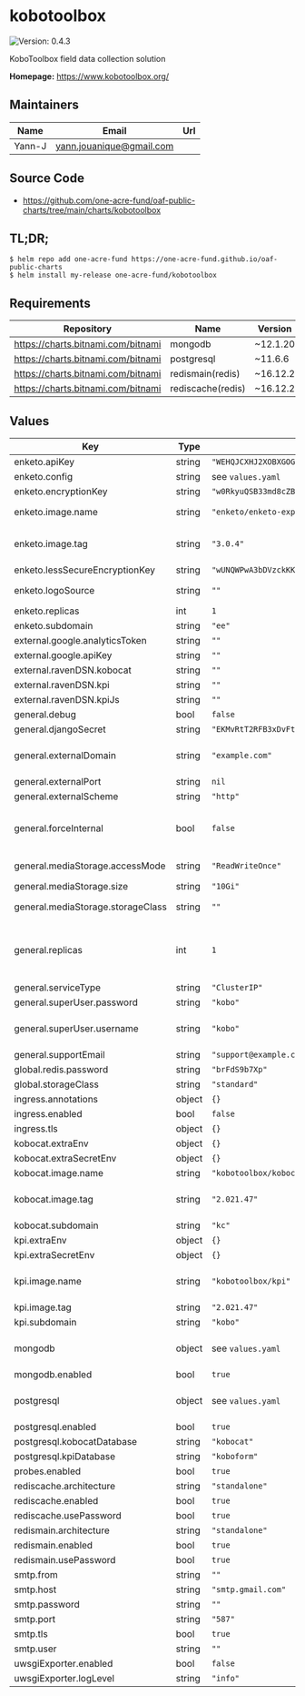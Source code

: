 # kobotoolbox

![Version: 0.4.3](https://img.shields.io/badge/Version-0.4.3-informational?style=flat-square)

KoboToolbox field data collection solution

**Homepage:** <https://www.kobotoolbox.org/>

## Maintainers

| Name | Email | Url |
| ---- | ------ | --- |
| Yann-J | <yann.jouanique@gmail.com> |  |

## Source Code

* <https://github.com/one-acre-fund/oaf-public-charts/tree/main/charts/kobotoolbox>

## TL;DR;

```console
$ helm repo add one-acre-fund https://one-acre-fund.github.io/oaf-public-charts
$ helm install my-release one-acre-fund/kobotoolbox
```

## Requirements

| Repository | Name | Version |
|------------|------|---------|
| https://charts.bitnami.com/bitnami | mongodb | ~12.1.20 |
| https://charts.bitnami.com/bitnami | postgresql | ~11.6.6 |
| https://charts.bitnami.com/bitnami | redismain(redis) | ~16.12.2 |
| https://charts.bitnami.com/bitnami | rediscache(redis) | ~16.12.2 |

## Values

| Key | Type | Default | Description |
|-----|------|---------|-------------|
| enketo.apiKey | string | `"WEHQJCXHJ2XOBXGOGMXCUJYXQP9ZZFVY4FHLCSKJIWAWPTCMGMECGNBCHXVBFCFT1H5TQTQCKB0J7DF2X23WC7EHOCCVQ7K8CY6QO9C8NMERACUM6S2QQEER"` | Random API key |
| enketo.config | string | see `values.yaml` | Enketo configuration - will be evaluated as a template |
| enketo.encryptionKey | string | `"w0RkyuQSB33md8cZB5Xx"` | Random API key |
| enketo.image.name | string | `"enketo/enketo-express"` | Enketo image name - the web-based form preview and filling UI |
| enketo.image.tag | string | `"3.0.4"` | Enketo image tag See https://hub.docker.com/r/kobotoolbox/enketo-express-extra-widgets |
| enketo.lessSecureEncryptionKey | string | `"wUNQWPwA3bDVzckKKtS4"` | Random API key |
| enketo.logoSource | string | `""` | Logo source (data:URI or relative path in `public/images` folder) |
| enketo.replicas | int | `1` | Number of Enketo pods |
| enketo.subdomain | string | `"ee"` | DNS subdomain to serve Enketo from |
| external.google.analyticsToken | string | `""` |  |
| external.google.apiKey | string | `""` |  |
| external.ravenDSN.kobocat | string | `""` |  |
| external.ravenDSN.kpi | string | `""` |  |
| external.ravenDSN.kpiJs | string | `""` |  |
| general.debug | bool | `false` | Enable various debug flags? |
| general.djangoSecret | string | `"EKMvRtT2RFB3xDvFty4SVCsTyaQAHS9aA2mkRqtTp9zQYz48fp"` | Random Django secret |
| general.externalDomain | string | `"example.com"` | Parent domain to serve all apps from __WARNING__: The subdomains MUST be reachable since the application will try to call itself at this address |
| general.externalPort | string | `nil` | Public URL port |
| general.externalScheme | string | `"http"` | Public URL scheme |
| general.forceInternal | bool | `false` | Set this to true in order to force internal resolution of external domains, in case those aren't reachable from inside the containers. Useful for troubleshooting, but won't work if the public scheme is https |
| general.mediaStorage.accessMode | string | `"ReadWriteOnce"` | Needs to be ReadWriteMany if you intend to scale to more than 1 pod! |
| general.mediaStorage.size | string | `"10Gi"` | Storage size for uploaded media volume |
| general.mediaStorage.storageClass | string | `""` | Storage class will default to global.storageClass if provided, but can be specifically overridden here |
| general.replicas | int | `1` | Replica for the kpi+kobocat pod. __WARNING__: if using more than 1 replicas, you NEED to use a ReadWriteMany accessmode in mediaStorage.accessMode, and a storage class that supports it! |
| general.serviceType | string | `"ClusterIP"` | Service type to expose |
| general.superUser.password | string | `"kobo"` | Admin user password |
| general.superUser.username | string | `"kobo"` | Admin user name - This user will have access to kobotoolbox UI but also the built-in Django admin interface (/admin) |
| general.supportEmail | string | `"support@example.com"` | Support email visible from the website |
| global.redis.password | string | `"brFdS9b7Xp"` | Redis password |
| global.storageClass | string | `"standard"` | Will be used by this and all subcharts |
| ingress.annotations | object | `{}` | Ingress annotations |
| ingress.enabled | bool | `false` | Install ingress? |
| ingress.tls | object | `{}` | Ingress TLS settings |
| kobocat.extraEnv | object | `{}` | Dictionary of env variables to pass |
| kobocat.extraSecretEnv | object | `{}` |  |
| kobocat.image.name | string | `"kobotoolbox/kobocat"` | KoboCat docker image name |
| kobocat.image.tag | string | `"2.021.47"` | KoboCat docker image tag see https://hub.docker.com/r/kobotoolbox/kobocat for latest tags |
| kobocat.subdomain | string | `"kc"` | DNS subdomain name to serve the form server from |
| kpi.extraEnv | object | `{}` | Dictionary of env variables to pass |
| kpi.extraSecretEnv | object | `{}` |  |
| kpi.image.name | string | `"kobotoolbox/kpi"` | kpi docker image name See https://hub.docker.com/r/kobotoolbox/kpi for list of tags |
| kpi.image.tag | string | `"2.021.47"` | kpi docker image tag |
| kpi.subdomain | string | `"kobo"` | DNS subdomain to serve the main UI from |
| mongodb | object | see `values.yaml` | Standard MongoDB values See https://artifacthub.io/packages/helm/bitnami/mongodb for doc |
| mongodb.enabled | bool | `true` | Install MongoDB? |
| postgresql | object | see `values.yaml` | Standard postgres chart values See https://artifacthub.io/packages/helm/bitnami/postgresql for docs |
| postgresql.enabled | bool | `true` | Install Postgres? |
| postgresql.kobocatDatabase | string | `"kobocat"` | DB name for the form server |
| postgresql.kpiDatabase | string | `"koboform"` | DN name for the main Kobo UI |
| probes.enabled | bool | `true` |  |
| rediscache.architecture | string | `"standalone"` |  |
| rediscache.enabled | bool | `true` |  |
| rediscache.usePassword | bool | `true` |  |
| redismain.architecture | string | `"standalone"` |  |
| redismain.enabled | bool | `true` |  |
| redismain.usePassword | bool | `true` |  |
| smtp.from | string | `""` | SMTP "from" address |
| smtp.host | string | `"smtp.gmail.com"` | SMTP Host |
| smtp.password | string | `""` | SMTP Password |
| smtp.port | string | `"587"` | SMTP port |
| smtp.tls | bool | `true` | Use TLS for SMTP? |
| smtp.user | string | `""` | SMTP Username |
| uwsgiExporter.enabled | bool | `false` |  |
| uwsgiExporter.logLevel | string | `"info"` |  |